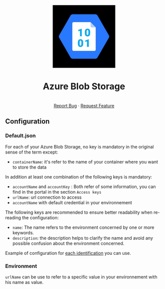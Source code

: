 <div align="center">
    <a href="https://www.kexa.io/modules">
        <img src="../../images/azureBlobStorage.png" alt="Logo" width="200">
    </a>

# Azure Blob Storage

  <p align="center">
    <br />
    <a href="https://github.com/kexa-io/Kexa/issues">Report Bug</a>
    ·
    <a href="https://github.com/kexa-io/Kexa/issues">Request Feature</a>
  </p>
</div>

## Configuration

### Default.json

For each of your Azure Blob Storage, no key is mandatory in the original sense of the term except:

- `containerName`: it's refer to the name of your container where you want to store the data

In addition at least one combination of the following keys is mandatory:

- `accountName` and `accountKey` : Both refer of some information, you can find in the portal in the section `Access keys`
- `urlName`: url connection to access
- `accountName` with default credential in your environnement

The following keys are recommended to ensure better readability when re-reading the configuration:

- `name`: The name refers to the environment concerned by one or more keywords.
- `description`: the description helps to clarify the name and avoid any possible confusion about the environment concerned.

Example of configuration for [each identification](../../config/demo/azureBlobStorage.default.json) you can use.

### Environment

`urlName` can be use to refer to a specific value in your environnement with his name as value.
